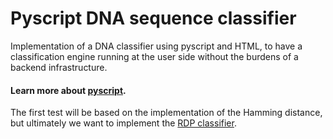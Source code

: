 # Pyscript DNA sequence classifier
Implementation of a DNA classifier using pyscript and HTML, to have a classification engine running at the user side without the burdens of a backend infrastructure.

#### Learn more about [pyscript](https://pyscript.net/).

The first test will be based on the implementation of the Hamming distance, but ultimately we want to implement the [RDP classifier](https://www.ncbi.nlm.nih.gov/pmc/articles/PMC1950982/).

